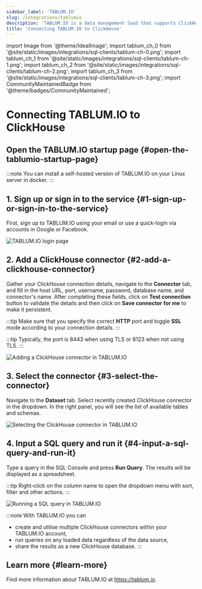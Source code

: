```yaml
---
sidebar_label: 'TABLUM.IO'
slug: /integrations/tablumio
description: 'TABLUM.IO is a data management SaaS that supports ClickHouse out of the box.'
title: 'Connecting TABLUM.IO to ClickHouse'
---
```


import Image from '@theme/IdealImage';
import tablum_ch_0 from '@site/static/images/integrations/sql-clients/tablum-ch-0.png';
import tablum_ch_1 from '@site/static/images/integrations/sql-clients/tablum-ch-1.png';
import tablum_ch_2 from '@site/static/images/integrations/sql-clients/tablum-ch-2.png';
import tablum_ch_3 from '@site/static/images/integrations/sql-clients/tablum-ch-3.png';
import CommunityMaintainedBadge from '@theme/badges/CommunityMaintained';

# Connecting TABLUM.IO to ClickHouse

<CommunityMaintainedBadge/>

## Open the TABLUM.IO startup page {#open-the-tablumio-startup-page}

:::note
  You can install a self-hosted version of TABLUM.IO on your Linux server in docker.
:::

## 1. Sign up or sign in to the service {#1-sign-up-or-sign-in-to-the-service}

  First, sign up to TABLUM.IO using your email or use a quick-login via accounts in Google or Facebook.

<Image img={tablum_ch_0} size="md" border alt="TABLUM.IO login page" />

## 2. Add a ClickHouse connector {#2-add-a-clickhouse-connector}

Gather your ClickHouse connection details, navigate to the **Connector** tab, and fill in the host URL, port, username, password, database name, and connector's name. After completing these fields, click on **Test connection** button to validate the details and then click on  **Save connector for me** to make it persistent.

:::tip
Make sure that you specify the correct **HTTP** port and toggle **SSL** mode according to your connection details.
:::

:::tip
Typically, the port is 8443 when using TLS or 8123 when not using TLS.
:::

<Image img={tablum_ch_1} size="lg" border alt="Adding a ClickHouse connector in TABLUM.IO" />

## 3. Select the connector {#3-select-the-connector}

Navigate to the **Dataset** tab. Select recently created ClickHouse connector in the dropdown. In the right panel, you will see the list of available tables and schemas.

<Image img={tablum_ch_2} size="lg" border alt="Selecting the ClickHouse connector in TABLUM.IO" />

## 4. Input a SQL query and run it {#4-input-a-sql-query-and-run-it}

Type a query in the SQL Console and press **Run Query**. The results will be displayed as a spreadsheet.

:::tip
Right-click on the column name to open the dropdown menu with sort, filter and other actions.
:::

<Image img={tablum_ch_3} size="lg" border alt="Running a SQL query in TABLUM.IO" />

:::note
With TABLUM.IO you can
* create and utilise multiple ClickHouse connectors within your TABLUM.IO account,
* run queries on any loaded data regardless of the data source,
* share the results as a new ClickHouse database.
:::

## Learn more {#learn-more}

Find more information about TABLUM.IO at https://tablum.io.
